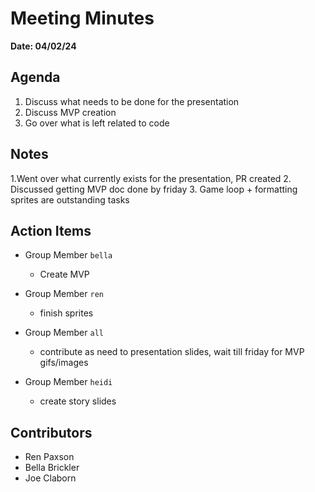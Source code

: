 # Meeting Minutes
**Date: 04/02/24**

## Agenda
1. Discuss what needs to be done for the presentation
2. Discuss MVP creation
3. Go over what is left related to code

## Notes
1.Went over what currently exists for the presentation, PR created
2. Discussed getting MVP doc done by friday
3. Game loop + formatting sprites are outstanding tasks

## Action Items
* Group Member `bella`
    * Create MVP

* Group Member `ren`
    * finish sprites

* Group Member `all`
    * contribute as need to presentation slides, wait till friday for MVP gifs/images

* Group Member `heidi`
    * create story slides



## Contributors
* Ren Paxson
* Bella Brickler
* Joe Claborn

